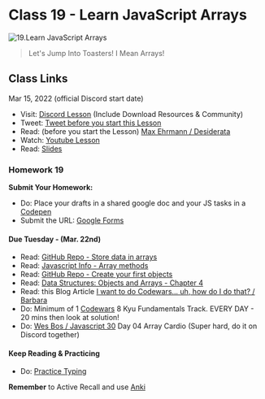 # Class 19 - Learn JavaScript Arrays

![19.Learn JavaScript Arrays](https://cdn.hashnode.com/res/hashnode/image/upload/v1676634104508/TUVZ-J_Da.png?auto=compress)

> Let's Jump Into Toasters! I Mean Arrays!

## Class Links

Mar 15, 2022 (official Discord start date)

- Visit: [Discord Lesson](https://discord.com/channels/735923219315425401/738891289071714388/953405017082200157) (Include Download Resources & Community)
- Tweet: [Tweet before you start this Lesson](https://twitter.com/leonnoel/status/1503846066055118849)
- Read: (before you start the Lesson) [Max Ehrmann / Desiderata](http://mwkworks.com/desiderata.html)
- Watch: [Youtube Lesson](https://youtu.be/YUQUGtUbwMY)
- Read: [Slides](https://slides.com/leonnoel/100devs2-javascript-arrays)

### Homework 19

**Submit Your Homework:**

- Do: Place your drafts in a shared google doc and your JS tasks in a [Codepen](https://codepen.io)
- Submit the URL: [Google Forms](https://forms.gle/PLuuSi7aHeL7wbMQ9)

#### Due Tuesday - (Mar. 22nd)

- Read: [GitHub Repo - Store data in arrays](https://github.com/thejsway/thejsway/blob/master/manuscript/chapter07.md)
- Read: [Javascript Info - Array methods](https://javascript.info/array-methods)
- Read: [GitHub Repo - Create your first objects](https://github.com/thejsway/thejsway/blob/master/manuscript/chapter06.md)
- Read: [Data Structures: Objects and Arrays - Chapter 4](https://eloquentjavascript.net/04_data.html)
- Read: this Blog Article [I want to do Codewars... uh, how do I do that? / Barbara](https://blog.barbaralaw.me/i-want-to-do-codewars-uh-how-do-i-do-that)
- Do: Minimum of 1 [Codewars](https://codewars.com/) 8 Kyu Fundamentals Track. EVERY DAY - 20 mins then look at solution!
- Do: [Wes Bos / Javascript 30](https://javascript30.com/) Day 04 Array Cardio (Super hard, do it on Discord together)

#### Keep Reading & Practicing

- Do: [Practice Typing](https://www.keybr.com/)

**Remember** to Active Recall and use [Anki](https://apps.ankiweb.net/)
